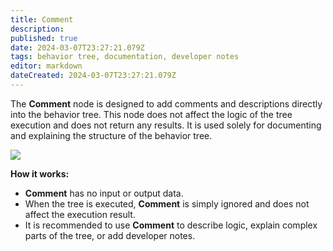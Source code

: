 ```yaml
---
title: Comment
description: 
published: true
date: 2024-03-07T23:27:21.079Z
tags: behavior tree, documentation, developer notes
editor: markdown
dateCreated: 2024-03-07T23:27:21.079Z
---
```

The **Comment** node is designed to add comments and descriptions directly into the behavior tree. This node does not affect the logic of the tree execution and does not return any results. It is used solely for documenting and explaining the structure of the behavior tree.

![](https://i.imgur.com/oXOamNx.png)

**How it works:**
- **Comment** has no input or output data.
- When the tree is executed, **Comment** is simply ignored and does not affect the execution result.
- It is recommended to use **Comment** to describe logic, explain complex parts of the tree, or add developer notes.